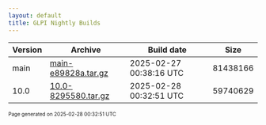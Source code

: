 ```yaml
---
layout: default
title: GLPI Nightly Builds
---
```


Version|Archive|Build date|Size
---|---|---|---
main|[main-e89828a.tar.gz](main-e89828a.tar.gz)|2025-02-27 00:38:16 UTC|81438166
10.0|[10.0-8295580.tar.gz](10.0-8295580.tar.gz)|2025-02-28 00:32:51 UTC|59740629

<font size="1">Page generated on 2025-02-28 00:32:51 UTC</font>
